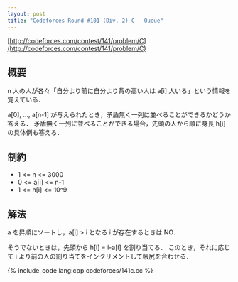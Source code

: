 ```yaml
---
layout: post
title: "Codeforces Round #101 (Div. 2) C - Queue"
---
```

[http://codeforces.com/contest/141/problem/C](http://codeforces.com/contest/141/problem/C)

## 概要
n 人の人が各々「自分より前に自分より背の高い人は a[i] 人いる」という情報を覚えている．

a[0], ..., a[n-1] が与えられたとき，矛盾無く一列に並べることができるかどうか答える．
矛盾無く一列に並べることができる場合，先頭の人から順に身長 h[i] の具体例も答える．

## 制約
- 1 <= n <= 3000
- 0 <= a[i] <= n-1
- 1 <= h[i] <= 10^9

## 解法
a を昇順にソートし，a[i] > i となる i が存在するときは NO．

そうでないときは，先頭から h[i] = i-a[i] を割り当てる．
このとき，それに応じて i より前の人の割り当てをインクリメントして帳尻を合わせる．

{% include_code lang:cpp codeforces/141c.cc %}
